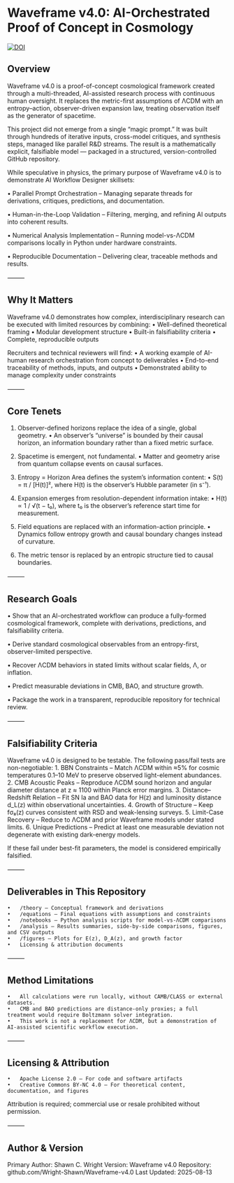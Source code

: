 # Waveframe v4.0: AI-Orchestrated Proof of Concept in Cosmology

[![DOI](https://zenodo.org/badge/DOI/10.5281/zenodo.16872200.svg)](https://doi.org/10.5281/zenodo.16872200)

## Overview

Waveframe v4.0 is a proof-of-concept cosmological framework created through a multi-threaded, AI-assisted research process with continuous human oversight. It replaces the metric-first assumptions of ΛCDM with an entropy–action, observer-driven expansion law, treating observation itself as the generator of spacetime.

This project did not emerge from a single “magic prompt.”
It was built through hundreds of iterative inputs, cross-model critiques, and synthesis steps, managed like parallel R&D streams. The result is a mathematically explicit, falsifiable model — packaged in a structured, version-controlled GitHub repository.

While speculative in physics, the primary purpose of Waveframe v4.0 is to demonstrate AI Workflow Designer skillsets:

 •	Parallel Prompt Orchestration – Managing separate threads for derivations, critiques, predictions, and documentation.

 •	Human-in-the-Loop Validation – Filtering, merging, and refining AI outputs into coherent results.

 •	Numerical Analysis Implementation – Running model-vs-ΛCDM comparisons locally in Python under hardware constraints.

 •	Reproducible Documentation – Delivering clear, traceable methods and results.

⸻

## Why It Matters

Waveframe v4.0 demonstrates how complex, interdisciplinary research can be executed with limited resources by combining:
	•	Well-defined theoretical framing
	•	Modular development structure
	•	Built-in falsifiability criteria
	•	Complete, reproducible outputs

Recruiters and technical reviewers will find:
	•	A working example of AI-human research orchestration from concept to deliverables
	•	End-to-end traceability of methods, inputs, and outputs
	•	Demonstrated ability to manage complexity under constraints

⸻

## Core Tenets

 1.	Observer-defined horizons replace the idea of a single, global geometry.
	•	An observer’s “universe” is bounded by their causal horizon, an information boundary rather than a fixed metric surface.

 2.	Spacetime is emergent, not fundamental.
	•	Matter and geometry arise from quantum collapse events on causal surfaces.

 3.	Entropy = Horizon Area defines the system’s information content:
	•	S(t) = π / [H(t)]², where H(t) is the observer’s Hubble parameter (in s⁻¹).

 4.	Expansion emerges from resolution-dependent information intake:
	•	H(t) ∝ 1 / √(t − t₀), where t₀ is the observer’s reference start time for measurement.

 5.	Field equations are replaced with an information-action principle.
	•	Dynamics follow entropy growth and causal boundary changes instead of curvature.

 6.	The metric tensor is replaced by an entropic structure tied to causal boundaries.

⸻

## Research Goals

 •	Show that an AI-orchestrated workflow can produce a fully-formed cosmological framework, complete with derivations, predictions, and falsifiability criteria.

 •	Derive standard cosmological observables from an entropy-first, observer-limited perspective.

 •	Recover ΛCDM behaviors in stated limits without scalar fields, Λ, or inflation.

 •	Predict measurable deviations in CMB, BAO, and structure growth.

 •	Package the work in a transparent, reproducible repository for technical review.

⸻

## Falsifiability Criteria

Waveframe v4.0 is designed to be testable. The following pass/fail tests are non-negotiable:
	1.	BBN Constraints –
Match ΛCDM within ≈5% for cosmic temperatures 0.1–10 MeV to preserve observed light-element abundances.
	2.	CMB Acoustic Peaks –
Reproduce ΛCDM sound horizon and angular diameter distance at z ≈ 1100 within Planck error margins.
	3.	Distance–Redshift Relation –
Fit SN Ia and BAO data for H(z) and luminosity distance d_L(z) within observational uncertainties.
	4.	Growth of Structure –
Keep fσ₈(z) curves consistent with RSD and weak-lensing surveys.
	5.	Limit-Case Recovery –
Reduce to ΛCDM and prior Waveframe models under stated limits.
	6.	Unique Predictions –
Predict at least one measurable deviation not degenerate with existing dark-energy models.

If these fail under best-fit parameters, the model is considered empirically falsified.

⸻

## Deliverables in This Repository
	•	/theory – Conceptual framework and derivations
	•	/equations – Final equations with assumptions and constraints
	•	/notebooks – Python analysis scripts for model-vs-ΛCDM comparisons
	•	/analysis – Results summaries, side-by-side comparisons, figures, and CSV outputs
	•	/figures – Plots for E(z), D_A(z), and growth factor
	•	Licensing & attribution documents

⸻

## Method Limitations
	•	All calculations were run locally, without CAMB/CLASS or external datasets.
	•	CMB and BAO predictions are distance-only proxies; a full treatment would require Boltzmann solver integration.
	•	This work is not a replacement for ΛCDM, but a demonstration of AI-assisted scientific workflow execution.

⸻

## Licensing & Attribution
	•	Apache License 2.0 – For code and software artifacts
	•	Creative Commons BY-NC 4.0 – For theoretical content, documentation, and figures
Attribution is required; commercial use or resale prohibited without permission.

⸻

## Author & Version

Primary Author: Shawn C. Wright
Version: Waveframe v4.0
Repository: github.com/Wright-Shawn/Waveframe-v4.0
Last Updated: 2025-08-13

